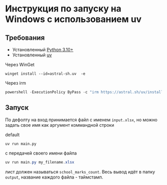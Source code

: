 # Инструкция по запуску на Windows с использованием uv

## Требования
- Установленный [Python 3.10+](https://www.python.org/downloads/windows/)
- Установленный [uv](https://docs.astral.sh/uv/getting-started/installation/)

Через WinGet
```poweshell
winget install --id=astral-sh.uv  -e
```
Через irm
```powershell
powershell -ExecutionPolicy ByPass -c "irm https://astral.sh/uv/install.ps1 | iex"
```
## Запуск
По дефолту на вход принимается файл с именем `input.xlsx`, но можно задать свое имя как аргумент коммандной строки

default
```powerlshell
uv run main.py 
```
с передачей своего имени файла
```powershell
uv run main.py my_filename.xlsx
```

лист должен называться `school_marks_count`. Весь вывод идёт в папку `output`, название каждого файла - таймстамп.

